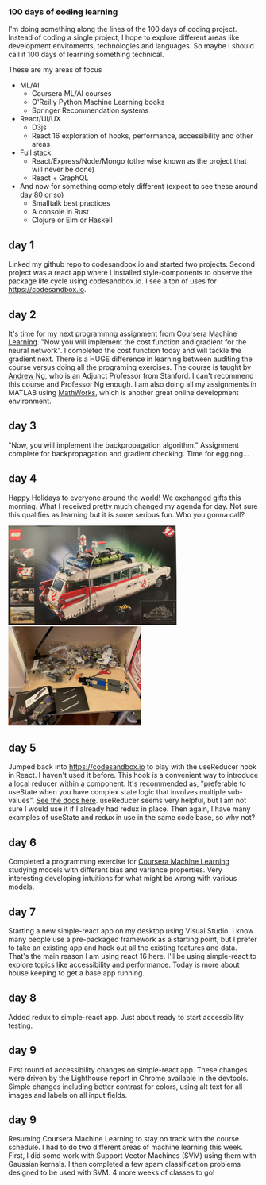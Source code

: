 ### 100 days of ~~coding~~ learning

I'm doing something along the lines of the 100 days of coding project. 
Instead of coding a single project, I hope to explore different areas
like development enviroments, technologies and languages.  So maybe I
should call it 100 days of learning something technical.

These are my areas of focus

* ML/AI
  * Coursera ML/AI courses
  * O'Reilly Python Machine Learning books
  * Springer Recommendation systems 
* React/UI/UX
  * D3js
  * React 16 exploration of hooks, performance, accessibility and other areas
* Full stack 
  * React/Express/Node/Mongo (otherwise known as the project that will never be done)
  * React + GraphQL 
* And now for something completely different (expect to see these around day 80 or so)
  * Smalltalk best practices
  * A console in Rust
  * Clojure or Elm or Haskell
  
## day 1

Linked my github repo to codesandbox.io and started two projects.  Second project was a react app where I installed style-components to observe the package life cycle using codesandbox.io.  I see a ton of uses for https://codesandbox.io.

## day 2

It's time for my next programmng assignment from [Coursera Machine Learning](https://www.coursera.org/learn/machine-learning).  "Now you will implement the cost function and gradient for the neural network".  I completed the cost function today and will tackle the gradient next.  There is a HUGE difference in learning between auditing the course versus doing all the programing exercises.  The course is taught by [Andrew Ng](https://www.andrewng.org/), who is an Adjunct Professor from Stanford.  I can't recommend this course and Professor Ng enough.  I am also doing all my assignments in MATLAB using [MathWorks](https://www.mathworks.com/), which is another great online development environment.

## day 3

"Now, you will implement the backpropagation algorithm."  Assignment complete for backpropagation and gradient checking.  Time for egg nog...

## day 4

Happy Holidays to everyone around the world!  We exchanged gifts this morning.  What I received pretty much changed my agenda for day.  Not sure this qualifies as learning but it is some serious fun.  Who you gonna call?

<div>
<img src="./IMG_2669.jpg" alt="Legos Ghostbusters box|" title="Legos Ghostbusters box" height="200" />
<img src="./IMG_2667.jpg" alt="Legos Ghostbusters assembly in action|" title="Legos Ghostbusters assembly in action" height="200"/>
 </div>

## day 5

Jumped back into https://codesandbox.io to play with the useReducer hook in React.  I haven't used it before.  This hook is a convenient way to introduce a local reducer within a component.  It's recommended as, "preferable to useState when you have complex state logic that involves multiple sub-values". [See the docs here](https://reactjs.org/docs/hooks-reference.html#usereducer).  useReducer seems very helpful, but I am not sure I would use it if I already had redux in place.  Then again, I have many examples of useState and redux in use in the same code base, so why not?

## day 6

Completed a programming exercise for [Coursera Machine Learning](https://www.coursera.org/learn/machine-learning) studying models with different bias and variance properties.  Very interesting developing intuitions for what might be wrong with various models.

## day 7 

Starting a new simple-react app on my desktop using Visual Studio.  I know many people use a pre-packaged framework as a starting point, but I prefer to take an existing app and hack out all the existing features and data.  That's the main reason I am using react 16 here.  I'll be using simple-react to explore topics like accessibility and performance.  Today is more about house keeping to get a base app running.

## day 8 

Added redux to simple-react app.  Just about ready to start accessibility testing.

## day 9

First round of accessibility changes on simple-react app.  These changes were driven by the Lighthouse report in Chrome available in the devtools.  Simple changes including better contrast for colors, using alt text for all images and labels on all input fields.

## day 9

Resuming Coursera Machine Learning to stay on track with the course schedule.  I had to do two different areas of machine learning this week.  First,  I did some work with Support Vector Machines (SVM) using them with Gaussian kernals.  I then completed a few spam classification problems designed to be used with SVM.  4 more weeks of classes to go!


